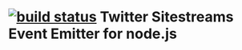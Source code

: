 [![build status](https://secure.travis-ci.org/maxsoftware/TDTwitterStream.png)](http://travis-ci.org/maxsoftware/TDTwitterStream)
Twitter Sitestreams Event Emitter for node.js
=============================================

